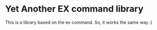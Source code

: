 # Yet Another EX command library

This is a library based on the ex command. So, it works the same way :)
